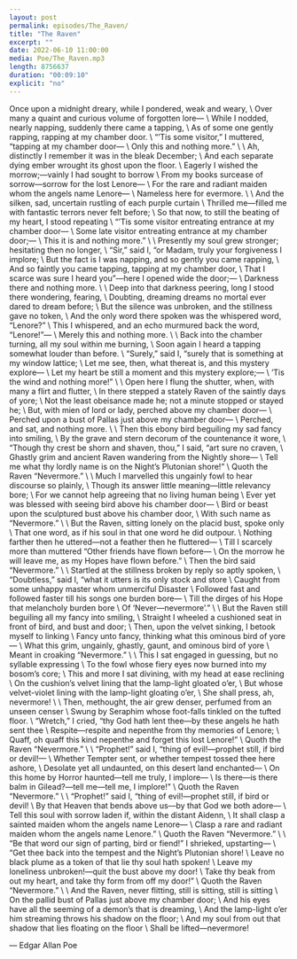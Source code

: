 ```yaml
---
layout: post
permalink: episodes/The_Raven/
title: "The Raven"
excerpt: ""
date: 2022-06-10 11:00:00
media: Poe/The_Raven.mp3
length: 8756637
duration: "00:09:10"
explicit: "no"
---
```


Once upon a midnight dreary, while I pondered, weak and weary, \\
Over many a quaint and curious volume of forgotten lore— \\
    While I nodded, nearly napping, suddenly there came a tapping, \\
As of some one gently rapping, rapping at my chamber door. \\
“’Tis some visitor,” I muttered, “tapping at my chamber door— \\
            Only this and nothing more.” \\
 \\
    Ah, distinctly I remember it was in the bleak December; \\
And each separate dying ember wrought its ghost upon the floor. \\
    Eagerly I wished the morrow;—vainly I had sought to borrow \\
    From my books surcease of sorrow—sorrow for the lost Lenore— \\
For the rare and radiant maiden whom the angels name Lenore— \\
            Nameless here for evermore. \\
 \\
    And the silken, sad, uncertain rustling of each purple curtain \\
Thrilled me—filled me with fantastic terrors never felt before; \\
    So that now, to still the beating of my heart, I stood repeating \\
    “’Tis some visitor entreating entrance at my chamber door— \\
Some late visitor entreating entrance at my chamber door;— \\
            This it is and nothing more.” \\
 \\
    Presently my soul grew stronger; hesitating then no longer, \\
“Sir,” said I, “or Madam, truly your forgiveness I implore; \\
    But the fact is I was napping, and so gently you came rapping, \\
    And so faintly you came tapping, tapping at my chamber door, \\
That I scarce was sure I heard you”—here I opened wide the door;— \\
            Darkness there and nothing more. \\
 \\
    Deep into that darkness peering, long I stood there wondering, fearing, \\
Doubting, dreaming dreams no mortal ever dared to dream before; \\
    But the silence was unbroken, and the stillness gave no token, \\
    And the only word there spoken was the whispered word, “Lenore?” \\
This I whispered, and an echo murmured back the word, “Lenore!”— \\
            Merely this and nothing more. \\
 \\
    Back into the chamber turning, all my soul within me burning, \\
Soon again I heard a tapping somewhat louder than before. \\
    “Surely,” said I, “surely that is something at my window lattice; \\
      Let me see, then, what thereat is, and this mystery explore— \\
Let my heart be still a moment and this mystery explore;— \\
            ’Tis the wind and nothing more!” \\
 \\
    Open here I flung the shutter, when, with many a flirt and flutter, \\
In there stepped a stately Raven of the saintly days of yore; \\
    Not the least obeisance made he; not a minute stopped or stayed he; \\
    But, with mien of lord or lady, perched above my chamber door— \\
Perched upon a bust of Pallas just above my chamber door— \\
            Perched, and sat, and nothing more. \\
 \\
Then this ebony bird beguiling my sad fancy into smiling, \\
By the grave and stern decorum of the countenance it wore, \\
“Though thy crest be shorn and shaven, thou,” I said, “art sure no craven, \\
Ghastly grim and ancient Raven wandering from the Nightly shore— \\
Tell me what thy lordly name is on the Night’s Plutonian shore!” \\
            Quoth the Raven “Nevermore.” \\
 \\
    Much I marvelled this ungainly fowl to hear discourse so plainly, \\
Though its answer little meaning—little relevancy bore; \\
    For we cannot help agreeing that no living human being \\
    Ever yet was blessed with seeing bird above his chamber door— \\
Bird or beast upon the sculptured bust above his chamber door, \\
            With such name as “Nevermore.” \\
 \\
    But the Raven, sitting lonely on the placid bust, spoke only \\
That one word, as if his soul in that one word he did outpour. \\
    Nothing farther then he uttered—not a feather then he fluttered— \\
    Till I scarcely more than muttered “Other friends have flown before— \\
On the morrow he will leave me, as my Hopes have flown before.” \\
            Then the bird said “Nevermore.” \\
 \\
    Startled at the stillness broken by reply so aptly spoken, \\
“Doubtless,” said I, “what it utters is its only stock and store \\
    Caught from some unhappy master whom unmerciful Disaster \\
    Followed fast and followed faster till his songs one burden bore— \\
Till the dirges of his Hope that melancholy burden bore \\
            Of ‘Never—nevermore’.” \\
 \\
    But the Raven still beguiling all my fancy into smiling, \\
Straight I wheeled a cushioned seat in front of bird, and bust and door; \\
    Then, upon the velvet sinking, I betook myself to linking \\
    Fancy unto fancy, thinking what this ominous bird of yore— \\
What this grim, ungainly, ghastly, gaunt, and ominous bird of yore \\
            Meant in croaking “Nevermore.” \\
 \\
    This I sat engaged in guessing, but no syllable expressing \\
To the fowl whose fiery eyes now burned into my bosom’s core; \\
    This and more I sat divining, with my head at ease reclining \\
    On the cushion’s velvet lining that the lamp-light gloated o’er, \\
But whose velvet-violet lining with the lamp-light gloating o’er, \\
            She shall press, ah, nevermore! \\
 \\
    Then, methought, the air grew denser, perfumed from an unseen censer \\
Swung by Seraphim whose foot-falls tinkled on the tufted floor. \\
    “Wretch,” I cried, “thy God hath lent thee—by these angels he hath sent thee \\
    Respite—respite and nepenthe from thy memories of Lenore; \\
Quaff, oh quaff this kind nepenthe and forget this lost Lenore!” \\
            Quoth the Raven “Nevermore.” \\
 \\
    “Prophet!” said I, “thing of evil!—prophet still, if bird or devil!— \\
Whether Tempter sent, or whether tempest tossed thee here ashore, \\
    Desolate yet all undaunted, on this desert land enchanted— \\
    On this home by Horror haunted—tell me truly, I implore— \\
Is there—is there balm in Gilead?—tell me—tell me, I implore!” \\
            Quoth the Raven “Nevermore.” \\
 \\
    “Prophet!” said I, “thing of evil!—prophet still, if bird or devil! \\
By that Heaven that bends above us—by that God we both adore— \\
    Tell this soul with sorrow laden if, within the distant Aidenn, \\
    It shall clasp a sainted maiden whom the angels name Lenore— \\
Clasp a rare and radiant maiden whom the angels name Lenore.” \\
            Quoth the Raven “Nevermore.” \\
 \\
    “Be that word our sign of parting, bird or fiend!” I shrieked, upstarting— \\
“Get thee back into the tempest and the Night’s Plutonian shore! \\
    Leave no black plume as a token of that lie thy soul hath spoken! \\
    Leave my loneliness unbroken!—quit the bust above my door! \\
Take thy beak from out my heart, and take thy form from off my door!” \\
            Quoth the Raven “Nevermore.” \\
 \\
    And the Raven, never flitting, still is sitting, still is sitting \\
On the pallid bust of Pallas just above my chamber door; \\
    And his eyes have all the seeming of a demon’s that is dreaming, \\
    And the lamp-light o’er him streaming throws his shadow on the floor; \\
And my soul from out that shadow that lies floating on the floor \\
            Shall be lifted—nevermore!

— Edgar Allan Poe 